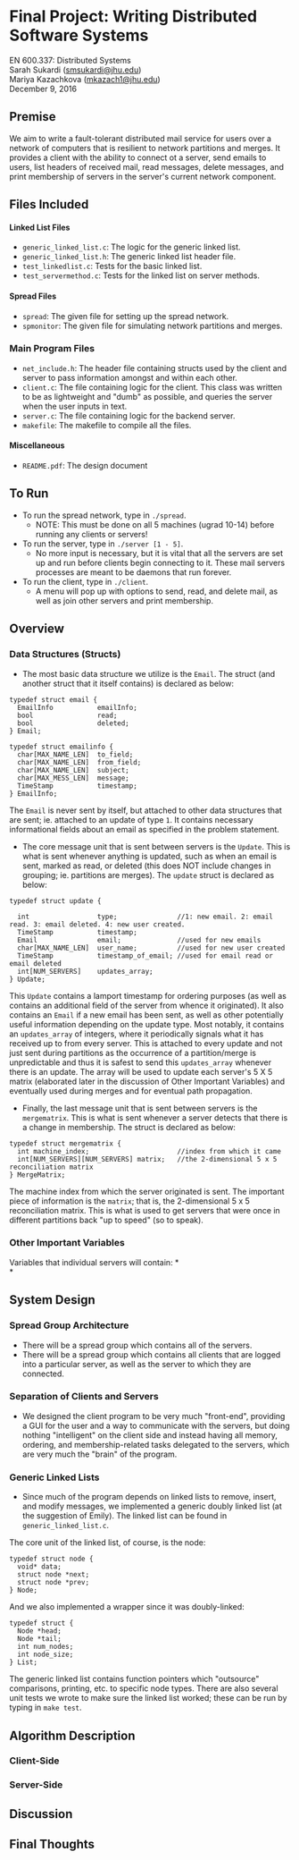 # Final Project: Writing Distributed Software Systems
EN 600.337: Distributed Systems  
Sarah Sukardi (smsukardi@jhu.edu)  
Mariya Kazachkova (mkazach1@jhu.edu)  
December 9, 2016  

## Premise  
We aim to write a fault-tolerant distributed mail service for users over a network of computers that is resilient to network partitions and merges. It provides a client with the ability to connect ot a server, send emails to users, list headers of received mail, read messages, delete messages, and print membership of servers in the server's current network component.  
## Files Included  
#### Linked List Files
* `generic_linked_list.c`: The logic for the generic linked list.
* `generic_linked_list.h`: The generic linked list header file.
* `test_linkedlist.c`: Tests for the basic linked list.
* `test_servermethod.c`: Tests for the linked list on server methods.
#### Spread Files
* `spread`: The given file for setting up the spread network.
* `spmonitor`: The given file for simulating network partitions and merges.
### Main Program Files
* `net_include.h`: The header file containing structs used by the client and server to pass information amongst and within each other.
* `client.c`: The file containing logic for the client. This class was written to be as lightweight and "dumb" as possible, and queries the server when the user inputs in text.
* `server.c`: The file containing logic for the backend server.
* `makefile`: The makefile to compile all the files.
#### Miscellaneous
* `README.pdf`: The design document


## To Run  
* To run the spread network, type in `./spread`.
  * NOTE: This must be done on all 5 machines (ugrad 10-14) before running any clients or servers!
* To run the server, type in `./server [1 - 5]`. 
  * No more input is necessary, but it is vital that all the servers are set up and run before clients begin connecting to it. These mail servers processes are meant to be daemons that run forever.
* To run the client, type in `./client`.
  * A menu will pop up with options to send, read, and delete mail, as well as join other servers and print membership.


## Overview  

### Data Structures (Structs)
* The most basic data structure we utilize is the `Email`. The struct (and another struct that it itself contains) is declared as below:  
```
typedef struct email {
  EmailInfo           emailInfo;
  bool                read;
  bool                deleted;
} Email;
```

```
typedef struct emailinfo {
  char[MAX_NAME_LEN]  to_field;
  char[MAX_NAME_LEN]  from_field;
  char[MAX_NAME_LEN]  subject;
  char[MAX_MESS_LEN]  message;  
  TimeStamp           timestamp;
} EmailInfo;
```

The `Email` is never sent by itself, but attached to other data structures that are sent; ie. attached to an update of type `1`. It contains necessary informational fields about an email as specified in the problem statement.  

* The core message unit that is sent between servers is the `Update`. This is what is sent whenever anything is updated, such as when an email is sent, marked as read, or deleted (this does NOT include changes in grouping; ie. partitions are merges). The `update` struct is declared as below:  
```
typedef struct update {

  int                 type;               //1: new email. 2: email read. 3: email deleted. 4: new user created.
  TimeStamp           timestamp;
  Email               email;              //used for new emails
  char[MAX_NAME_LEN]  user_name;          //used for new user created
  TimeStamp           timestamp_of_email; //used for email read or email deleted
  int[NUM_SERVERS]    updates_array;
} Update;
```

This `Update` contains a lamport timestamp for ordering purposes (as well as contains an additional field of the server from whence it originated). It also contains an `Email` if a new email has been sent, as well as other potentially useful information depending on the update type. Most notably, it contains an `updates_array` of integers, where it periodically signals what it has received up to from every server. This is attached to every update and not just sent during partitions as the occurrence of a partition/merge is unpredictable and thus it is safest to send this `updates_array` whenever there is an update. The array will be used to update each server's 5 X 5 matrix (elaborated later in the discussion of Other Important Variables) and eventually used during merges and for eventual path propagation.  

* Finally, the last message unit that is sent between servers is the `mergematrix`. This is what is sent whenever a server detects that there is a change in membership. The struct is declared as below:  
```
typedef struct mergematrix {
  int machine_index;                      //index from which it came
  int[NUM_SERVERS][NUM_SERVERS] matrix;   //the 2-dimensional 5 x 5 reconciliation matrix
} MergeMatrix;
```

The machine index from which the server originated is sent. The important piece of information is the `matrix`; that is, the 2-dimensional 5 x 5 reconciliation matrix. This is what is used to get servers that were once in different partitions back "up to speed" (so to speak).

### Other Important Variables
Variables that individual servers will contain:
*   
*  

## System Design  

### Spread Group Architecture
* There will be a spread group which contains all of the servers.
* There will be a spread group which contains all clients that are logged into a particular server, as well as the server to which they are connected.

### Separation of Clients and Servers
* We designed the client program to be very much "front-end", providing a GUI for the user and a way to communicate with the servers, but doing nothing "intelligent" on the client side and instead having all memory, ordering, and membership-related tasks delegated to the servers, which are very much the "brain" of the program.  

### Generic Linked Lists
* Since much of the program depends on linked lists to remove, insert, and modify messages, we implemented a generic doubly linked list (at the suggestion of Emily). The linked list can be found in `generic_linked_list.c`. 

The core unit of the linked list, of course, is the node:  
```
typedef struct node {
  void* data;
  struct node *next;
  struct node *prev;
} Node;
```

And we also implemented a wrapper since it was doubly-linked:  
```
typedef struct {
  Node *head;
  Node *tail;
  int num_nodes;
  int node_size;
} List;
```

The generic linked list contains function pointers which "outsource" comparisons, printing, etc. to specific node types. There are also several unit tests we wrote to make sure the linked list worked; these can be run by typing in `make test`.  

## Algorithm Description  
### Client-Side

### Server-Side

## Discussion  

## Final Thoughts  

